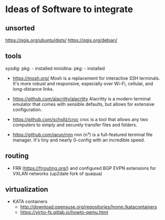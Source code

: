 # Ideas of Software to integrate


## unsorted

https://qgis.org/ubuntu/dists/
https://qgis.org/debian/


## tools

sysdig:
  pkg:
    - installed
minidlna:
  pkg:
    - installed

+ https://mosh.org/
Mosh is a replacement for interactive SSH terminals. It's more robust and responsive, especially over Wi-Fi, cellular, and long-distance links.

+ https://github.com/alacritty/alacritty
Alacritty is a modern terminal emulator that comes with sensible defaults, but allows for extensive configuration.

+ https://github.com/schollz/croc
croc is a tool that allows any two computers to simply and securely transfer files and folders.

+ https://github.com/jarun/nnn
nnn (n³) is a full-featured terminal file manager. It's tiny and nearly 0-config with an incredible speed.

## routing
+ FRR (https://frrouting.org/) and configured BGP EVPN extensions for VXLAN networks
  (up2date fork of quaqua)
  
## virtualization

+ KATA containers
    + http://download.opensuse.org/repositories/home:/katacontainers
    + https://virtio-fs.gitlab.io/howto-qemu.html
